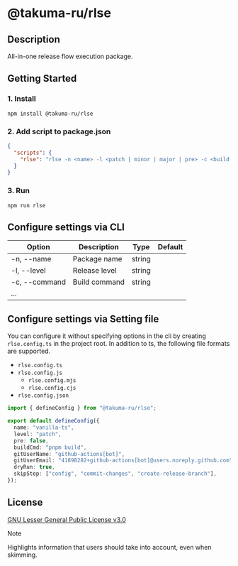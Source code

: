 # @takuma-ru/rlse

## Description

All-in-one release flow execution package.

## Getting Started

### 1. Install

```shell
npm install @takuma-ru/rlse
```

### 2. Add script to package.json

```json filename=package.json
{
  "scripts": {
    "rlse": "rlse -n <name> -l <patch | minor | major | pre> -c <build command>"
  }
}
```

### 3. Run

```shell
npm run rlse
```

## Configure settings via CLI

| Option        | Description   | Type   | Default |
| ------------- | ------------- | ------ | ------- |
| -n, --name    | Package name  | string |         |
| -l, --level   | Release level | string |         |
| -c, --command | Build command | string |         |
| ...           |               |        |         |

## Configure settings via Setting file

You can configure it without specifying options in the cli by creating `rlse.config.ts` in the project root.
In addition to ts, the following file formats are supported.

- `rlse.config.ts`
- `rlse.config.js`
  - `rlse.config.mjs`
  - `rlse.config.cjs`
- `rlse.config.json`

```ts filename=rlse.config.ts
import { defineConfig } from "@takuma-ru/rlse";

export default defineConfig({
  name: "vanilla-ts",
  level: "patch",
  pre: false,
  buildCmd: "pnpm build",
  gitUserName: "github-actions[bot]",
  gitUserEmail: "41898282+github-actions[bot]@users.noreply.github.com",
  dryRun: true,
  skipStep: ["config", "commit-changes", "create-release-branch"],
});
```

## License

[GNU Lesser General Public License v3.0](https://www.gnu.org/licenses/agpl-3.0.html.en#license-text)

> [!NOTE]
> Highlights information that users should take into account, even when skimming.
